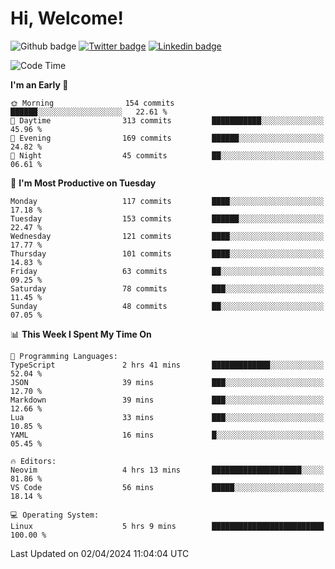   # Hi, Welcome!
  ![Github badge](https://img.shields.io/github/followers/kraken-afk.svg?style=social&label=Follow&maxAge=2592000)
  [![Twitter badge](https://img.shields.io/badge/-Twitter-00acee?style=flat-square&logo=Twitter&logoColor=white)](https://twitter.com/trshppl)
  [![Linkedin badge](https://img.shields.io/badge/LinkedIn-0077B5?style=flat-square&logo=linkedin&logoColor=white)](https://www.linkedin.com/in/noveanrer)
<!--START_SECTION:waka-->
![Code Time](http://img.shields.io/badge/Code%20Time-124%20hrs%2039%20mins-blue)

**I'm an Early 🐤** 

```text
🌞 Morning                154 commits         ██████░░░░░░░░░░░░░░░░░░░   22.61 % 
🌆 Daytime                313 commits         ███████████░░░░░░░░░░░░░░   45.96 % 
🌃 Evening                169 commits         ██████░░░░░░░░░░░░░░░░░░░   24.82 % 
🌙 Night                  45 commits          ██░░░░░░░░░░░░░░░░░░░░░░░   06.61 % 
```
📅 **I'm Most Productive on Tuesday** 

```text
Monday                   117 commits         ████░░░░░░░░░░░░░░░░░░░░░   17.18 % 
Tuesday                  153 commits         ██████░░░░░░░░░░░░░░░░░░░   22.47 % 
Wednesday                121 commits         ████░░░░░░░░░░░░░░░░░░░░░   17.77 % 
Thursday                 101 commits         ████░░░░░░░░░░░░░░░░░░░░░   14.83 % 
Friday                   63 commits          ██░░░░░░░░░░░░░░░░░░░░░░░   09.25 % 
Saturday                 78 commits          ███░░░░░░░░░░░░░░░░░░░░░░   11.45 % 
Sunday                   48 commits          ██░░░░░░░░░░░░░░░░░░░░░░░   07.05 % 
```


📊 **This Week I Spent My Time On** 

```text
💬 Programming Languages: 
TypeScript               2 hrs 41 mins       █████████████░░░░░░░░░░░░   52.04 % 
JSON                     39 mins             ███░░░░░░░░░░░░░░░░░░░░░░   12.70 % 
Markdown                 39 mins             ███░░░░░░░░░░░░░░░░░░░░░░   12.66 % 
Lua                      33 mins             ███░░░░░░░░░░░░░░░░░░░░░░   10.85 % 
YAML                     16 mins             █░░░░░░░░░░░░░░░░░░░░░░░░   05.45 % 

🔥 Editors: 
Neovim                   4 hrs 13 mins       ████████████████████░░░░░   81.86 % 
VS Code                  56 mins             █████░░░░░░░░░░░░░░░░░░░░   18.14 % 

💻 Operating System: 
Linux                    5 hrs 9 mins        █████████████████████████   100.00 % 
```


 Last Updated on 02/04/2024 11:04:04 UTC
<!--END_SECTION:waka-->